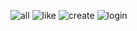 

![all](https://user-images.githubusercontent.com/97164252/160100710-baae8d92-8881-475d-aa85-df1224ce27a3.PNG)
![like](https://user-images.githubusercontent.com/97164252/160100717-a7d7e16c-7e46-43b3-bb01-1bfdaa778809.PNG)
![create](https://user-images.githubusercontent.com/97164252/160100730-66cf0769-e906-44bc-8186-59dfa2909205.PNG)
![login](https://user-images.githubusercontent.com/97164252/160100736-dbf51759-033b-42f9-8587-4eeaa36653a8.PNG)
